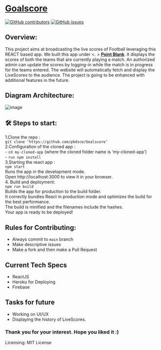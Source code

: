 # [Goalscore](https://github.com/pbdsce/Goalscore)
[![GitHub contributors](https://img.shields.io/github/contributors/GDSC-DSI/api)](https://github.com/pbdsce/Goalscore/graphs/contributors) 
[![GitHub issues](https://img.shields.io/github/issues/HAC-2020/Aimers)](https://github.com/pbdsce/Goalscore/issues)
<!-- [![apkSize](https://img.shields.io/badge/Web%20App%20size-32MB-blue)]()   --> 

## Overview: 
This project aims at broadcasting the live scores of Football leveraging this REACT based app. We built this app under <. > [**Point Blank**](https://github.com/pbdsce).
It displays the scores of both the teams that are currently playing a match. An authorized admin can update the scores by logging-in while the match is in progress for the teams entered. The website will automatically fetch and display the LiveScores to the audience. The project is going to be enhanced with additional features in the future.

## Diagram Architecture:

![image](https://user-images.githubusercontent.com/75614134/176957062-20cbaa5a-440d-45f0-8465-d40a16f7773d.png)

## 🛠 Steps to start:
1.Clone the repo :
    <br>
    ```git clone ‘https://github.com/pbdsce/Goalscore’```
    <br>
2.Configuration of the cloned app :
    <br>
    - ```cd my-cloned-app``` (where the cloned folder name is ‘my-cloned-app’)
    <br>
    - ```run npm install```
    <br>
3.Starting the react app :
    <br>
    ```npm start```
    <br>
        Runs the app in the development mode.
    <br>
        Open http://localhost:3000 to view it in your browser.
    <br>
4. Build and deployment:
    <br>
        ```npm run build```
    <br>
        Builds the app for production to the build folder.
    <br>
        It correctly bundles React in production mode and optimizes the build for the best performance.
    <br>
        The build is minified and the filenames include the hashes.
    <br>
        Your app is ready to be deployed!
    <br>

 ## Rules for Contributing:
- Always commit to ```main``` branch
- Make descriptive issues
- Make a fork and then make a Pull Request

## Current Tech Specs
- ReactJS
- Heroku for Deploying
- Firebase

## Tasks for future
- Working on UI/UX
- Displaying the history of LiveScores.

### Thank you for your interest. Hope you liked it :)

Licensing: MIT License
